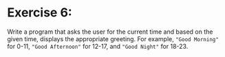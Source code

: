 # Exercise 6:

Write a program that asks the user for the current time and
based on the given time, displays the appropriate greeting.
For example, `"Good Morning"` for 0-11, `"Good Afternoon"` for
12-17, and `"Good Night"` for 18-23.
